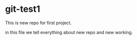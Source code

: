 # git-test1
This is new repo for first project.

in this file we tell everything about new repo and new working.
